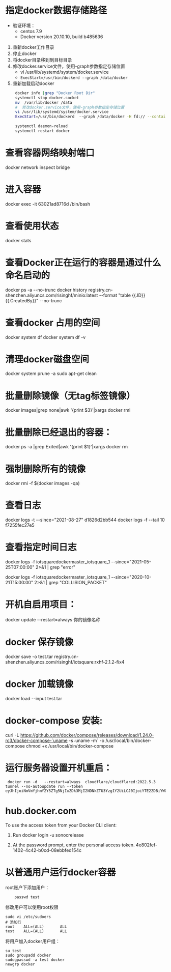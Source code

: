 # 指定docker数据存储路径
* 验证环境：
   - centos 7.9
   - Docker version 20.10.10, build b485636

1. 重新docker工作目录
2. 停止docker   
3. 将docker目录移到到目标目录
4. 修改docker.service文件，使用-graph参数指定存储位置
   - vi /usr/lib/systemd/system/docker.service
   - ```ExecStart=/usr/bin/dockerd --graph /data/docker```
5. 重新加载启动docker   
   ```sh
    docker info |grep "Docker Root Dir"
    systemctl stop docker.socket
    mv  /var/lib/docker /data
    #  修改docker.service文件，使用-graph参数指定存储位置
    vi /usr/lib/systemd/system/docker.service
    ExecStart=/usr/bin/dockerd  --graph /data/docker -H fd:// --containerd=/run/containerd/containerd.sock
  
    systemctl daemon-reload
    systemctl restart docker 
     ```

# 查看容器网络映射端口
docker network inspect bridge
# 进入容器
docker exec -it 63021ad8716d /bin/bash

# 查看使用状态
docker stats

# 查看Docker正在运行的容器是通过什么命名启动的
docker ps -a --no-trunc
docker history registry.cn-shenzhen.aliyuncs.com/risinghf/minio:latest --format "table {{.ID}}{{.CreatedBy}}" --no-trunc

# 查看docker 占用的空间
docker system df
docker system df -v
# 清理docker磁盘空间
docker system prune -a
sudo apt-get clean
# 批量删除镜像（无tag标签镜像）
docker images|grep none|awk '{print $3}'|xargs docker rmi
# 批量删除已经退出的容器：
docker ps -a |grep Exited|awk '{print $1}'|xargs docker rm
# 强制删除所有的镜像
docker rmi -f $(docker images -qa)
# 查看日志
docker logs -t --since="2021-08-27" d1826d2bb544
docker logs -f --tail 10 f7255fec27e5
# 查看指定时间日志

docker logs -f iotsquaredockermaster_iotsquare_1 --since="2021-05-25T07:00:00" 2>&1 | grep "error"

docker logs -f iotsquaredockermaster_iotsquare_1 --since="2020-10-21T15:00:00" 2>&1 | grep "COLLISION_PACKET"

# 开机自启用项目：
docker update --restart=always 你的镜像名称


# docker 保存镜像

docker save -o test.tar registry.cn-shenzhen.aliyuncs.com/risinghf/iotsquare:rxhf-2.1.2-fix4

# docker 加载镜像
docker load --input test.tar



# docker-compose 安装:

curl -L https://github.com/docker/compose/releases/download/1.24.0-rc3/docker-compose-`uname -s`-`uname -m` -o /usr/local/bin/docker-compose
chmod +x /usr/local/bin/docker-compose


# 运行服务器设置开机重启：
```cgo
 docker run -d   --restart=always  cloudflare/cloudflared:2022.5.3 tunnel --no-autoupdate run --token eyJhIjoiNmVmYjhmY2Y5ZTg5NjIxZDk3MjI2NDNkZTU3Yzg1Y2UiLCJ0IjoiYTE2ZDBiYWQtY2E1OS00NmRmLWIyZDMtN2U1ZWQ4NTViZTJiIiwicyI6Ik5qRmtPVFUxT1RJdE5qZzNOaTAwT0RsaUxXSmxOakV0TXpJNU1HRXhObVUyWmpKbSJ9
```


# hub.docker.com
To use the access token from your Docker CLI client:

1. Run docker login -u sonocrelease

2. At the password prompt, enter the personal access token.
   4e802fef-1402-4c42-b0cd-08ebbfed154c


# 以普通用户运行docker容器

root账户下添加用户：
``` useradd test
    passwd test
```

修改用户可以使用root权限
```shell
sudo vi /etc/sudoers
# 添加行
root    ALL=(ALL)       ALL
test    ALL=(ALL)       ALL

```

将用户加入docker用户组：
```shell
su test
sudo groupadd docker
sudogpasswd -a test docker
newgrp docker 
```
